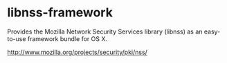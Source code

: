 libnss-framework
================

Provides the Mozilla Network Security Services library (libnss) as an easy-to-use framework bundle for OS X.

http://www.mozilla.org/projects/security/pki/nss/